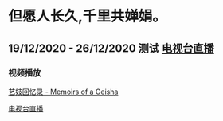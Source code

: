 # 但愿人长久,千里共婵娟。
 
## 19/12/2020 - 26/12/2020 测试 [电视台直播](https://mediateeee.github.io/LIVE/index.html)

### 视频播放
[艺妓回忆录 - Memoirs of a Geisha](https://mediateeee.github.io/videos/Memoirs-of-a-Geisha.html)

[电视台直播](https://mediateeee.github.io/LIVE/index.html)
